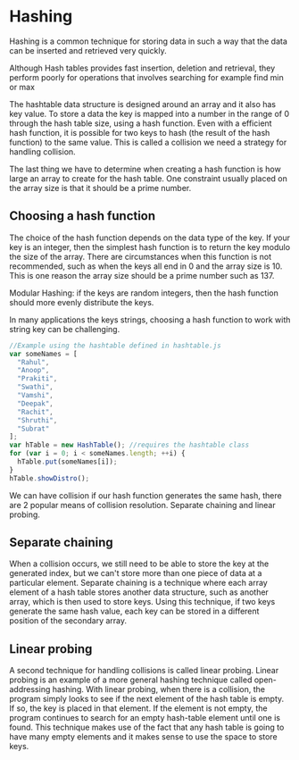 # Hashing

Hashing is a common technique for storing data in such a way that the data can be inserted and retrieved very quickly.

Although Hash tables provides fast insertion, deletion and retrieval, they perform poorly for operations that involves searching for example find min or max


The hashtable data structure is designed around an array and it also has key value. To store a data the key is mapped into a number in the range of 0 through the hash table size, using a hash function. Even with a efficient hash function, it is possible for two keys to hash (the result of the hash function) to the same value. This is called a collision we need a strategy for handling collision.

The last thing we have to determine when creating a hash function is how large an array to create for the hash table. One constraint usually placed on the array size is that it should be a prime number.

## Choosing a hash function

The choice of the hash function depends on the data type of the key. If your key is an integer, then the simplest hash function is to return the key modulo the size of the array. There are circumstances when this function is not recommended, such as when the keys all end in 0 and the array size is 10. This is one reason the array size should be a prime number such as 137.

Modular Hashing: if the keys are random integers, then the hash function should more evenly distribute the keys.

In many applications the keys strings, choosing a hash function to work with string key can be challenging.

```javascript
//Example using the hashtable defined in hashtable.js
var someNames = [
  "Rahul",
  "Anoop",
  "Prakiti",
  "Swathi",
  "Vamshi",
  "Deepak",
  "Rachit",
  "Shruthi",
  "Subrat"
];
var hTable = new HashTable(); //requires the hashtable class
for (var i = 0; i < someNames.length; ++i) {
  hTable.put(someNames[i]);
}
hTable.showDistro();

```

We can have collision if our hash function generates the same hash, there are 2 popular means of collision resolution.
Separate chaining and linear probing.

## Separate chaining
When a collision occurs, we still need to be able to store the key at the generated index, but we can't store more than one piece of data at a particular element.
Separate chaining is a technique where each array element of a hash table stores another data structure, such as another array, which is then used to store keys. Using this technique, if two keys generate the same hash value, each key can be stored in a different position of the secondary array.

## Linear probing

A second technique for handling collisions is called linear probing. Linear probing is an example of a more general hashing technique called open-addressing hashing. With linear probing, when there is a collision, the program simply looks to see if the next element of the hash table is empty. If so, the key is placed in that element. If the element is not empty, the program continues to search for an empty hash-table element until one is found. This technique makes use of the fact that any hash table is going to have many empty elements and it makes sense to use the space to store keys.
